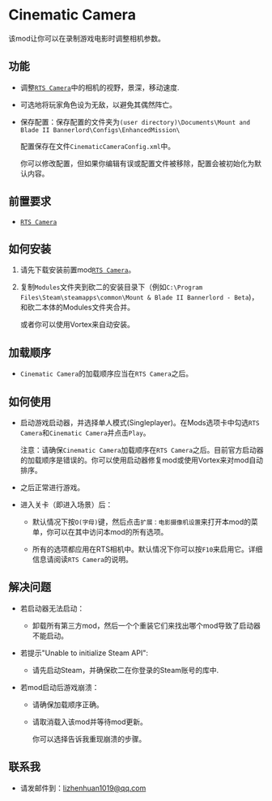 # Cinematic Camera

该mod让你可以在录制游戏电影时调整相机参数。

## 功能
- 调整[`RTS Camera`](https://www.nexusmods.com/mountandblade2bannerlord/mods/355)中的相机的视野，景深，移动速度.

- 可选地将玩家角色设为无敌，以避免其偶然阵亡。

- 保存配置：保存配置的文件夹为`(user directory)\Documents\Mount and Blade II Bannerlord\Configs\EnhancedMission\`

  配置保存在文件`CinematicCameraConfig.xml`中。

  你可以修改配置，但如果你编辑有误或配置文件被移除，配置会被初始化为默认内容。

## 前置要求
- [`RTS Camera`](https://www.nexusmods.com/mountandblade2bannerlord/mods/355)

## 如何安装
1. 请先下载安装前置mod[`RTS Camera`](https://www.nexusmods.com/mountandblade2bannerlord/mods/355)。

2. 复制`Modules`文件夹到砍二的安装目录下（例如`C:\Program Files\Steam\steamapps\common\Mount & Blade II Bannerlord - Beta`)，和砍二本体的Modules文件夹合并。
   
   或者你可以使用Vortex来自动安装。

## 加载顺序
- `Cinematic Camera`的加载顺序应当在`RTS Camera`之后。

## 如何使用
- 启动游戏启动器，并选择单人模式(Singleplayer)。在Mods选项卡中勾选`RTS Camera`和`Cinematic Camera`并点击`Play`。

  注意：请确保`Cinematic Camera`加载顺序在`RTS Camera`之后。目前官方启动器的加载顺序是错误的。你可以使用启动器修复mod或使用Vortex来对mod自动排序。

- 之后正常进行游戏。

- 进入关卡（即进入场景）后：

  - 默认情况下按`O(字母)`键，然后点击`扩展：电影摄像机设置`来打开本mod的菜单，你可以在其中访问本mod的所有选项。

  - 所有的选项都应用在RTS相机中。默认情况下你可以按`F10`来启用它。详细信息请阅读`RTS Camera`的说明。

## 解决问题
- 若启动器无法启动：

  - 卸载所有第三方mod，然后一个个重装它们来找出哪个mod导致了启动器不能启动。

- 若提示"Unable to initialize Steam API":

  - 请先启动Steam，并确保砍二在你登录的Steam账号的库中.

- 若mod启动后游戏崩溃：

  - 请确保加载顺序正确。

  - 请取消载入该mod并等待mod更新。

    你可以选择告诉我重现崩溃的步骤。

## 联系我
* 请发邮件到：lizhenhuan1019@qq.com
